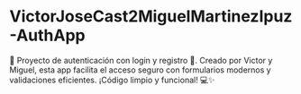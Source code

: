 # VictorJoseCast2MiguelMartinezIpuz-AuthApp
🚀 Proyecto de autenticación con login y registro 🔐. Creado por Victor y Miguel, esta app facilita el acceso seguro con formularios modernos y validaciones eficientes. ¡Código limpio y funcional! 💻✨

